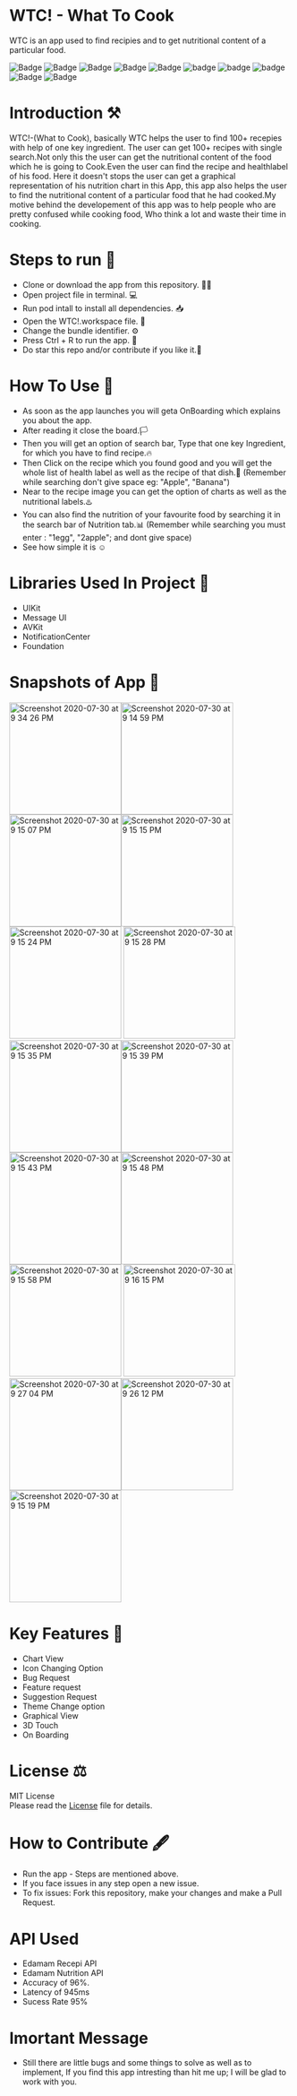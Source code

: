 # WTC! - What To Cook

WTC is an app used to find recipies and to get nutritional content of a particular food.

![Badge](https://img.shields.io/badge/License-MIT-yellow) 
![Badge](https://img.shields.io/badge/Pod-SwiftyJSON-pink) 
![Badge](https://img.shields.io/badge/Pod-Kingfisher-orange) 
![Badge](https://img.shields.io/badge/Pod-Charts-gold) 
![Badge](https://img.shields.io/badge/Xcode-11.6-green)
![badge](https://img.shields.io/badge/Swift-5.0-red)
![badge](https://img.shields.io/badge/iOS-13-blue)
![badge](https://img.shields.io/badge/Platfrom-iOS-orange)
![Badge](https://img.shields.io/badge/Recipe-Application-yellowgreen)
![Badge](https://img.shields.io/badge/Nutrition-App-black)

# Introduction ⚒  
WTC!-(What to Cook), basically WTC helps the user to find 100+ recepies with help of one key ingredient. The user can get 100+ recipes with single search.Not only this the user
can get the nutritional content of the food which he is going to Cook.Even the user can find the recipe and healthlabel of his food. Here it doesn't stops the user can get a graphical representation of his nutrition chart in this App,
this app also helps the user to find the nutritional content of a particular food that he had cooked.My motive behind the developement of this app was to help people 
who are pretty confused while cooking food, Who think a lot and waste their time in cooking.

# Steps to run 📲

* Clone or download the app from this repository. 👩‍💻
* Open project file in terminal. 💻
* Run pod intall to install all dependencies. 📥
* Open the WTC!.workspace file. 💾
* Change the bundle identifier. ⚙️
* Press Ctrl + R to run the app. 📲
* Do star this repo and/or contribute if you like it.🙂 

# How To Use 🛑 
* As soon as the app launches you will geta OnBoarding which explains you about the app. 
* After reading it close the board.🏳️
* Then you will get an option of search bar, Type that one key Ingredient, for which you have to find recipe.🔥
* Then Click on the recipe which you found good and you will get the whole list of health label as well as the recipe of that dish.🥗 
(Remember while searching don't give space eg: "Apple", "Banana")
* Near to the recipe image you can get the option of charts as well as the nutritional labels.♨️
* You can also find the nutrition of your favourite food by searching it in the search bar of Nutrition tab.📊 
(Remember while searching you must enter : "1egg", "2apple"; and dont give space) 
* See how simple it is ☺️

# Libraries Used In Project 📒 

* UIKit <br>
* Message UI
* AVKit
* NotificationCenter
* Foundation

# Snapshots of App 📸

<img width="200" alt="Screenshot 2020-07-30 at 9 34 26 PM" src="https://user-images.githubusercontent.com/56252259/88946169-8a9d6480-d2ac-11ea-90c5-53dd00a64465.png"><img width="200" alt="Screenshot 2020-07-30 at 9 14 59 PM" src="https://user-images.githubusercontent.com/56252259/88946184-8f621880-d2ac-11ea-951f-9e193bfe4641.png"><img width="200" alt="Screenshot 2020-07-30 at 9 15 07 PM" src="https://user-images.githubusercontent.com/56252259/88946188-912bdc00-d2ac-11ea-9e0b-41776f01f52e.png"><img width="200" alt="Screenshot 2020-07-30 at 9 15 15 PM" src="https://user-images.githubusercontent.com/56252259/88946190-91c47280-d2ac-11ea-95dd-1add3897fde3.png"><img width="200" alt="Screenshot 2020-07-30 at 9 15 24 PM" src="https://user-images.githubusercontent.com/56252259/88946192-925d0900-d2ac-11ea-904c-d643eb5f8163.png">
<img width="200" alt="Screenshot 2020-07-30 at 9 15 28 PM" src="https://user-images.githubusercontent.com/56252259/88946197-938e3600-d2ac-11ea-89a8-12c9d6962c4a.png"><img width="200" alt="Screenshot 2020-07-30 at 9 15 35 PM" src="https://user-images.githubusercontent.com/56252259/88946204-94bf6300-d2ac-11ea-85aa-3ea8f007b3fb.png"><img width="200" alt="Screenshot 2020-07-30 at 9 15 39 PM" src="https://user-images.githubusercontent.com/56252259/88946209-95f09000-d2ac-11ea-9960-81a107118a37.png">
<img width="200" alt="Screenshot 2020-07-30 at 9 15 43 PM" src="https://user-images.githubusercontent.com/56252259/88946212-96892680-d2ac-11ea-8c44-021ca88e4301.png"><img width="200" alt="Screenshot 2020-07-30 at 9 15 48 PM" src="https://user-images.githubusercontent.com/56252259/88946218-97ba5380-d2ac-11ea-9115-10fef2e4882a.png"><img width="200" alt="Screenshot 2020-07-30 at 9 15 58 PM" src="https://user-images.githubusercontent.com/56252259/88946220-9852ea00-d2ac-11ea-8aa5-1068b3f5eb8c.png">
<img width="200" alt="Screenshot 2020-07-30 at 9 16 15 PM" src="https://user-images.githubusercontent.com/56252259/88946222-98eb8080-d2ac-11ea-84a2-fb0c25437e3e.png"><img width="200" alt="Screenshot 2020-07-30 at 9 27 04 PM" src="https://user-images.githubusercontent.com/56252259/88946227-9a1cad80-d2ac-11ea-8889-e4cfa79f3c9a.png"><img width="200" alt="Screenshot 2020-07-30 at 9 26 12 PM" src="https://user-images.githubusercontent.com/56252259/88946234-9b4dda80-d2ac-11ea-9207-75786e234e7d.png"><img width="200" alt="Screenshot 2020-07-30 at 9 15 19 PM" src="https://user-images.githubusercontent.com/56252259/88946237-9c7f0780-d2ac-11ea-9602-3bded684ec7e.png">

# Key Features 🔐
* Chart View 
* Icon Changing Option 
* Bug Request 
* Feature request 
* Suggestion Request 
* Theme Change option 
* Graphical View 
* 3D Touch
* On Boarding

# License ⚖️  

MIT License<br> Please read the [License](https://github.com/gokulnair2001/WTC-/blob/master/LICENSE) file for details.

# How to Contribute 🖋 

* Run the app - Steps are mentioned above.
* If you face issues in any step open a new issue.
* To fix issues: Fork this repository, make your changes and make a Pull Request. 

# API Used 
* Edamam Recepi API
* Edamam Nutrition API
* Accuracy of 96%. 
* Latency of 945ms 
* Sucess Rate 95%


# Imortant Message 

* Still there are little bugs and some things to solve as well as to implement, If you find this app intresting than hit me up; I will be
glad to work with you.
